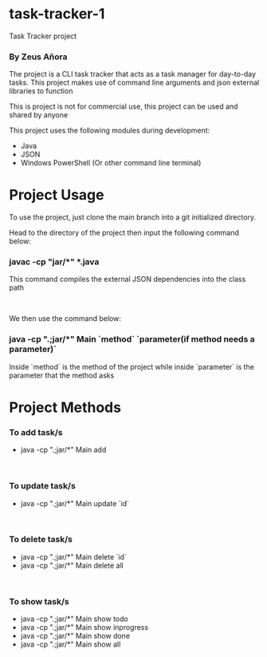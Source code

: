# task-tracker-1
Task Tracker project

<h3>By Zeus Añora</h3>

<p>The project is a CLI task tracker that acts as a task manager for day-to-day tasks. This project makes use of command line arguments and json external libraries to function</p>

<p>This is project is not for commercial use, this project can be used and shared by anyone</p>

<p>This project uses the following modules during development:</p>
<ul>
  <li>Java</li>
  <li>JSON</li>
  <li>Windows PowerShell (Or other command line terminal)</li>
</ul>

# Project Usage
<p>To use the project, just clone the main branch into a git initialized directory.</p>
<p>Head to the directory of the project then input the following command below:</p>
<h3>javac -cp "jar/*" *.java</h3>
<p>This command compiles the external JSON dependencies into the class path</p>
<br>
<p>We then use the command below:</p>
<h3>java -cp ".;jar/*" Main `method` `parameter(if method needs a parameter)` </h3>
<p>Inside `method` is the method of the project while inside `parameter` is the parameter that the method asks</p>

# Project Methods
<h3>To add task/s</h3>
<ul>
  <li>java -cp ".;jar/*" Main add</li>
</ul>
<br>
<h3>To update task/s</h3>
<ul>
  <li>java -cp ".;jar/*" Main update `id`</li>
</ul>
<br>
<h3>To delete task/s</h3>
<ul>
  <li>java -cp ".;jar/*" Main delete `id`</li>
  <li>java -cp ".;jar/*" Main delete all</li>
</ul>
<br>
<h3>To show task/s</h3>
<ul>
  <li>java -cp ".;jar/*" Main show todo</li>
  <li>java -cp ".;jar/*" Main show inprogress</li>
  <li>java -cp ".;jar/*" Main show done</li>
  <li>java -cp ".;jar/*" Main show all</li>
</ul>

